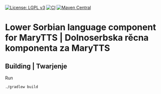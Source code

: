 [![License: LGPL v3](https://img.shields.io/badge/License-LGPL%20v3-blue.svg)](https://www.gnu.org/licenses/lgpl-3.0)
[![CI](https://github.com/marytts/marytts-lang-dsb/actions/workflows/main.yml/badge.svg)](https://github.com/marytts/marytts-lang-dsb/actions/workflows/main.yml)
[![Maven Central](https://maven-badges.herokuapp.com/maven-central/de.dfki.mary/marytts-lang-dsb/badge.svg)](https://mvnrepository.com/artifact/de.dfki.mary/marytts-lang-dsb)

Lower Sorbian language component for MaryTTS | Dolnoserbska rěcna komponenta za MaryTTS
=======================================================================================

Building | Twarjenje
--------------------

Run

    ./gradlew build
